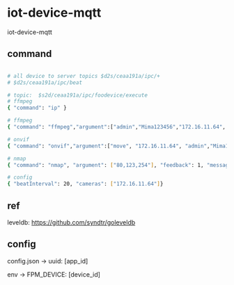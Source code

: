 # iot-device-mqtt
iot-device-mqtt


## command

```sh

# all device to server topics $d2s/ceaa191a/ipc/+
# $d2s/ceaa191a/ipc/beat

# topic:  $s2d/ceaa191a/ipc/foodevice/execute
# ffmpeg
{ "command": "ip" }

# ffmpeg
{ "command": "ffmpeg","argument":["admin","Mima123456","172.16.11.64", "abc"],"feedback":0,"messageID":"123" }

# onvif
{ "command": "onvif","argument":["move", "172.16.11.64", "admin","Mima123456",0.5, 0,0],"feedback":0,"messageID":"123" }

# nmap
{ "command": "nmap", "argument": ["80,123,254"], "feedback": 1, "messageID":"234"}

# config
{ "beatInterval": 20, "cameras": ["172.16.11.64"]}
```

## ref

leveldb: https://github.com/syndtr/goleveldb


## config

config.json -> uuid: [app_id]

env -> FPM_DEVICE: [device_id]